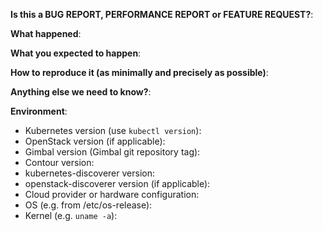 
**Is this a BUG REPORT, PERFORMANCE REPORT or FEATURE REQUEST?**:

**What happened**:

**What you expected to happen**:

**How to reproduce it (as minimally and precisely as possible)**:

**Anything else we need to know?**:

**Environment**:

- Kubernetes version (use `kubectl version`):
- OpenStack version (if applicable):
- Gimbal version (Gimbal git repository tag):
- Contour version:
- kubernetes-discoverer version:
- openstack-discoverer version (if applicable):
- Cloud provider or hardware configuration:
- OS (e.g. from /etc/os-release):
- Kernel (e.g. `uname -a`):
